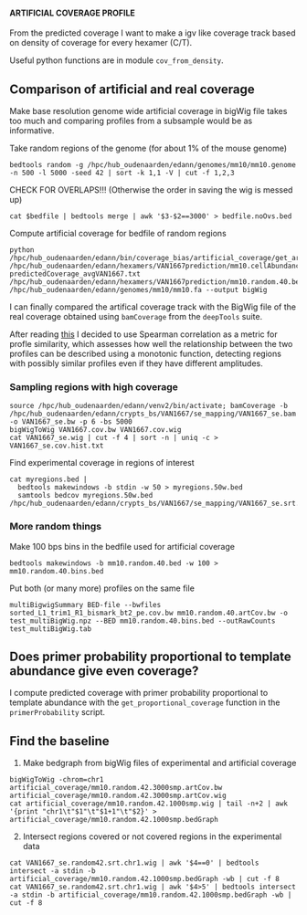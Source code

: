 #### ARTIFICIAL COVERAGE PROFILE
From the predicted coverage I want to make a igv like coverage track based on density of coverage for every hexamer (C/T).

Useful python functions are in module ```cov_from_density```.

## Comparison of artificial and real coverage
Make base resolution genome wide artificial coverage in bigWig file takes too much and comparing profiles from a
subsample would be as informative.

Take random regions of the genome (for about 1% of the mouse genome)
```
bedtools random -g /hpc/hub_oudenaarden/edann/genomes/mm10/mm10.genome -n 500 -l 5000 -seed 42 | sort -k 1,1 -V | cut -f 1,2,3
```
CHECK FOR OVERLAPS!!! (Otherwise the order in saving the wig is messed up)
```
cat $bedfile | bedtools merge | awk '$3-$2==3000' > bedfile.noOvs.bed
```

Compute artificial coverage for bedfile of random regions
```
python /hpc/hub_oudenaarden/edann/bin/coverage_bias/artificial_coverage/get_artificial_cov_from_bed.py /hpc/hub_oudenaarden/edann/hexamers/VAN1667prediction/mm10.cellAbundance.noN.csv.gz predictedCoverage_avgVAN1667.txt /hpc/hub_oudenaarden/edann/hexamers/VAN1667prediction/mm10.random.40.bed /hpc/hub_oudenaarden/edann/genomes/mm10/mm10.fa --output bigWig
```
I can finally compared the artifical coverage track with the BigWig file of the real coverage obtained using ```bamCoverage``` from the ```deepTools``` suite.

After reading [this](https://bioconductor.org/packages/3.7/bioc/vignettes/similaRpeak/inst/doc/similaRpeak.html) I decided to use Spearman correlation as a metric for profle similarity, which assesses how well the relationship between the two profiles can be described using a monotonic function, detecting regions with possibly similar profiles even if they have different amplitudes.

### Sampling regions with high coverage
```
source /hpc/hub_oudenaarden/edann/venv2/bin/activate; bamCoverage -b /hpc/hub_oudenaarden/edann/crypts_bs/VAN1667/se_mapping/VAN1667_se.bam -o VAN1667_se.bw -p 6 -bs 5000
bigWigToWig VAN1667.cov.bw VAN1667.cov.wig
cat VAN1667_se.wig | cut -f 4 | sort -n | uniq -c > VAN1667_se.cov.hist.txt

```

Find experimental coverage in regions of interest
```
cat myregions.bed |
  bedtools makewindows -b stdin -w 50 > myregions.50w.bed
  samtools bedcov myregions.50w.bed /hpc/hub_oudenaarden/edann/crypts_bs/VAN1667/se_mapping/VAN1667_se.srt.bam
```

### More random things

Make 100 bps bins in the bedfile used for artificial coverage
```
bedtools makewindows -b mm10.random.40.bed -w 100 > mm10.random.40.bins.bed
```

Put both (or many more) profiles on the same file
```
multiBigwigSummary BED-file --bwfiles sorted_L1_trim1_R1_bismark_bt2_pe.cov.bw mm10.random.40.artCov.bw -o test_multiBigWig.npz --BED mm10.random.40.bins.bed --outRawCounts test_multiBigWig.tab
```

## Does primer probability proportional to template abundance give even coverage?
I compute predicted coverage with primer probability proportional to template abundance with the ```get_proportional_coverage``` function in the ```primerProbability``` script.

## Find the baseline
1) Make bedgraph from bigWig files of experimental and artificial coverage
```
bigWigToWig -chrom=chr1 artificial_coverage/mm10.random.42.3000smp.artCov.bw artificial_coverage/mm10.random.42.3000smp.artCov.wig
cat artificial_coverage/mm10.random.42.1000smp.wig | tail -n+2 | awk '{print "chr1\t"$1"\t"$1+1"\t"$2}' > artificial_coverage/mm10.random.42.1000smp.bedGraph
```
2) Intersect regions covered or not covered regions in the experimental data
```
cat VAN1667_se.random42.srt.chr1.wig | awk '$4==0' | bedtools intersect -a stdin -b artificial_coverage/mm10.random.42.1000smp.bedGraph -wb | cut -f 8
cat VAN1667_se.random42.srt.chr1.wig | awk '$4>5' | bedtools intersect -a stdin -b artificial_coverage/mm10.random.42.1000smp.bedGraph -wb | cut -f 8
```
